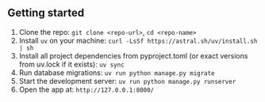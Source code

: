 ## Getting started

1. Clone the repo: `git clone <repo-url>`, `cd <repo-name>`
1. Install `uv` on your machine: `curl -LsSf https://astral.sh/uv/install.sh | sh `
1. Install all project dependencies from pyproject.toml (or exact versions from uv.lock if it exists): `uv sync`
1. Run database migrations: `uv run python manage.py migrate`
1. Start the development server: `uv run python manage.py runserver`
1. Open the app at: `http://127.0.0.1:8000/`
